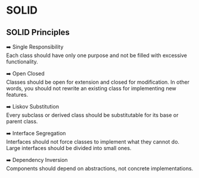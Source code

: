 # SOLID

## SOLID Principles

➡️ Single Responsibility\
Each class should have only one purpose and not be filled with excessive functionality.

➡️ Open Closed\
Classes should be open for extension and closed for modification.
In other words, you should not rewrite an existing class for implementing new features.

➡️ Liskov Substitution\
Every subclass or derived class should be substitutable for its base or parent class.

➡️ Interface Segregation\
Interfaces should not force classes to implement what they cannot do.
Large interfaces should be divided into small ones.

➡️ Dependency Inversion\
Components should depend on abstractions, not concrete implementations.
